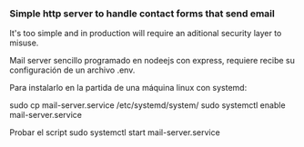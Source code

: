 ### Simple http server to handle contact forms that send email

It's too simple and in production will require an aditional security layer to misuse. 

Mail server sencillo programado en nodeejs con express, requiere recibe su configuración de un archivo .env.


Para instalarlo en la partida de una máquina linux con systemd:

sudo cp mail-server.service /etc/systemd/system/
sudo systemctl enable mail-server.service

Probar el script
sudo systemctl start mail-server.service

